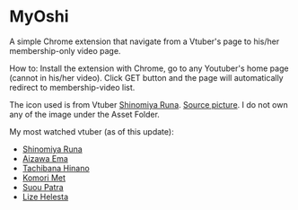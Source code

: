 # MyOshi
A simple Chrome extension that navigate from a Vtuber's page to his/her membership-only video page.

How to:
Install the extension with Chrome, go to any Youtuber's home page (cannot in his/her video). Click GET button and the page will automatically redirect to membership-video list.

The icon used is from Vtuber [Shinomiya Runa]('https://x.com/Runa_shinomiya). [Source picture]('https://x.com/Runa_shinomiya/status/1496080411956768780/photo/1'). I do not own any of the image under the Asset Folder.

My most watched vtuber (as of this update):
- [Shinomiya Runa]('https://www.youtube.com/@shinomiyaruna')
- [Aizawa Ema]('https://www.youtube.com/@AizawaEma')
- [Tachibana Hinano]('https://www.youtube.com/@hinanotachiba7')
- [Komori Met]('https://www.youtube.com/@Met_Komori')
- [Suou Patra]('https://www.youtube.com/@Patra_Suou')
- [Lize Helesta]('https://www.youtube.com/@LizeHelesta')